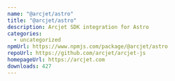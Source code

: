 ```yaml
---
name: "@arcjet/astro"
title: "@arcjet/astro"
description: Arcjet SDK integration for Astro
categories:
  - uncategorized
npmUrl: https://www.npmjs.com/package/@arcjet/astro
repoUrl: https://github.com/arcjet/arcjet-js
homepageUrl: https://arcjet.com
downloads: 427
---
```

